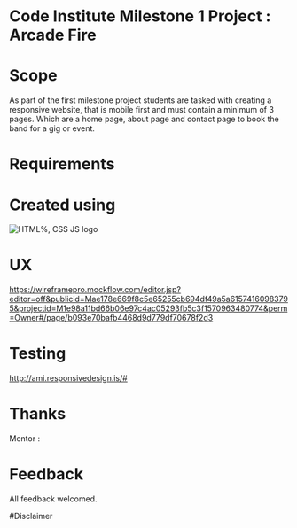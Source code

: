 # Code Institute Milestone 1 Project : Arcade Fire

# Scope

As part of the first milestone project students are tasked with creating a responsive website, that is mobile first and must contain a minimum of 3 pages. Which are a home page, about page and contact page to book the band for a gig or event.

# Requirements



# Created using 

![HTML%, CSS JS logo](https://www.pinclipart.com/picdir/big/336-3368555_html-css-javascript-icons-clipart.png)


# UX

https://wireframepro.mockflow.com/editor.jsp?editor=off&publicid=Mae178e669f8c5e65255cb694df49a5a61574160983795&projectid=M1e98a11bd66b06e97c4ac05293fb5c3f1570963480774&perm=Owner#/page/b093e70bafb4468d9d779df70678f2d3



# Testing



<http://ami.responsivedesign.is/#>


# Thanks 
  Mentor : 
  

# Feedback

All feedback welcomed.

#Disclaimer
